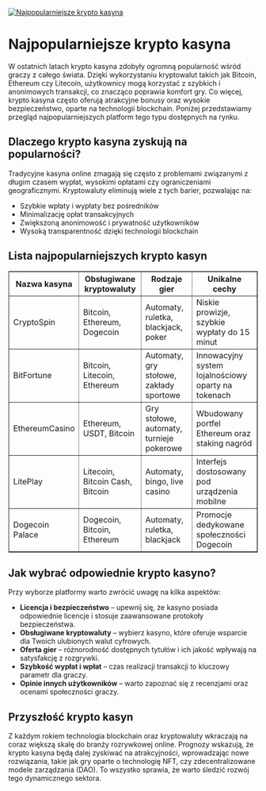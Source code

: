 [![Najpopularniejsze krypto kasyna](https://123-caf.pages.dev/gitsignup.png)](https://vrmoo.ru/Bt82HjjY)

<h1>Najpopularniejsze krypto kasyna</h1> <p>W ostatnich latach krypto kasyna zdobyły ogromną popularność wśród graczy z całego świata. Dzięki wykorzystaniu kryptowalut takich jak Bitcoin, Ethereum czy Litecoin, użytkownicy mogą korzystać z szybkich i anonimowych transakcji, co znacząco poprawia komfort gry. Co więcej, krypto kasyna często oferują atrakcyjne bonusy oraz wysokie bezpieczeństwo, oparte na technologii blockchain. Poniżej przedstawiamy przegląd najpopularniejszych platform tego typu dostępnych na rynku.</p>  <h2>Dlaczego krypto kasyna zyskują na popularności?</h2> <p>Tradycyjne kasyna online zmagają się często z problemami związanymi z długim czasem wypłat, wysokimi opłatami czy ograniczeniami geograficznymi. Kryptowaluty eliminują wiele z tych barier, pozwalając na:</p> <ul>   <li>Szybkie wpłaty i wypłaty bez pośredników</li>   <li>Minimalizację opłat transakcyjnych</li>   <li>Zwiększoną anonimowość i prywatność użytkowników</li>   <li>Wysoką transparentność dzięki technologii blockchain</li> </ul>  <h2>Lista najpopularniejszych krypto kasyn</h2> <table border="1" cellpadding="8" cellspacing="0" style="border-collapse: collapse; width: 100%;">   <thead>     <tr>       <th>Nazwa kasyna</th>       <th>Obsługiwane kryptowaluty</th>       <th>Rodzaje gier</th>       <th>Unikalne cechy</th>     </tr>   </thead>   <tbody>     <tr>       <td>CryptoSpin</td>       <td>Bitcoin, Ethereum, Dogecoin</td>       <td>Automaty, ruletka, blackjack, poker</td>       <td>Niskie prowizje, szybkie wypłaty do 15 minut</td>     </tr>     <tr>       <td>BitFortune</td>       <td>Bitcoin, Litecoin, Ethereum</td>       <td>Automaty, gry stołowe, zakłady sportowe</td>       <td>Innowacyjny system lojalnościowy oparty na tokenach</td>     </tr>     <tr>       <td>EthereumCasino</td>       <td>Ethereum, USDT, Bitcoin</td>       <td>Gry stołowe, automaty, turnieje pokerowe</td>       <td>Wbudowany portfel Ethereum oraz staking nagród</td>     </tr>     <tr>       <td>LitePlay</td>       <td>Litecoin, Bitcoin Cash, Bitcoin</td>       <td>Automaty, bingo, live casino</td>       <td>Interfejs dostosowany pod urządzenia mobilne</td>     </tr>     <tr>       <td>Dogecoin Palace</td>       <td>Dogecoin, Bitcoin, Ethereum</td>       <td>Automaty, ruletka, blackjack</td>       <td>Promocje dedykowane społeczności Dogecoin</td>     </tr>   </tbody> </table>  <h2>Jak wybrać odpowiednie krypto kasyno?</h2> <p>Przy wyborze platformy warto zwrócić uwagę na kilka aspektów:</p> <ul>   <li><strong>Licencja i bezpieczeństwo</strong> – upewnij się, że kasyno posiada odpowiednie licencje i stosuje zaawansowane protokoły bezpieczeństwa.</li>   <li><strong>Obsługiwane kryptowaluty</strong> – wybierz kasyno, które oferuje wsparcie dla Twoich ulubionych walut cyfrowych.</li>   <li><strong>Oferta gier</strong> – różnorodność dostępnych tytułów i ich jakość wpływają na satysfakcję z rozgrywki.</li>   <li><strong>Szybkość wypłat i wpłat</strong> – czas realizacji transakcji to kluczowy parametr dla graczy.</li>   <li><strong>Opinie innych użytkowników</strong> – warto zapoznać się z recenzjami oraz ocenami społeczności graczy.</li> </ul>  <h2>Przyszłość krypto kasyn</h2> <p>Z każdym rokiem technologia blockchain oraz kryptowaluty wkraczają na coraz większą skalę do branży rozrywkowej online. Prognozy wskazują, że krypto kasyna będą dalej zyskiwać na atrakcyjności, wprowadzając nowe rozwiązania, takie jak gry oparte o technologię NFT, czy zdecentralizowane modele zarządzania (DAO). To wszystko sprawia, że warto śledzić rozwój tego dynamicznego sektora.</p>